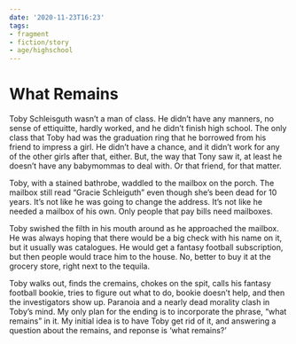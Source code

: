 ```yaml
---
date: '2020-11-23T16:23'
tags:
- fragment
- fiction/story
- age/highschool
---
```


# What Remains

Toby Schleisguth wasn’t a man of class. He didn’t have any manners, no
sense of ettiquitte, hardly worked, and he didn’t finish high school.
The only class that Toby had was the graduation ring that he borrowed
from his friend to impress a girl. He didn’t have a chance, and it
didn’t work for any of the other girls after that, either. But, the way
that Tony saw it, at least he doesn’t have any babymommas to deal with.
Or that friend, for that matter.

Toby, with a stained bathrobe, waddled to the mailbox on the porch. The
mailbox still read “Gracie Schleiguth” even though she’s been dead for
10 years. It’s not like he was going to change the address. It’s not
like he needed a mailbox of his own. Only people that pay bills need
mailboxes.

Toby swished the filth in his mouth around as he approached the mailbox.
He was always hoping that there would be a big check with his name on
it, but it usually was catalogues. He would get a fantasy football
subscription, but then people would trace him to the house. No, better
to buy it at the grocery store, right next to the tequila.

Toby walks out, finds the cremains, chokes on the spit, calls his
fantasy football bookie, tries to figure out what to do, bookie doesn’t
help, and then the investigators show up. Paranoia and a nearly dead
morality clash in Toby’s mind. My only plan for the ending is to
incorporate the phrase, “what remains” in it. My initial idea is to have
Toby get rid of it, and answering a question about the remains, and
reponse is ‘what remains?’
